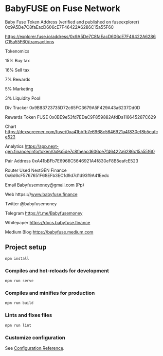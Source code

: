 # BabyFUSE on Fuse Network

Baby Fuse Token Address (verified and published on fuseexplorer) 
0x9A5De7C8faEacD606cE7F46422A6286C15a55F60 

https://explorer.fuse.io/address/0x9A5De7C8faEacD606cE7F46422A6286C15a55F60/transactions


Tokenomics

15% Buy tax

16% Sell tax

7% Rewards

5% Marketing

3% Liquidity Pool


Div Tracker 0x9B83723735D72c65FC3679A5F429A43a6237Dd0D

Rewards Token FUSE 0x0BE9e53fd7EDaC9F859882AfdDa116645287C629


Chart https://dexscreener.com/fuse/0xa41bbfb7e6968c5646921a4f830ef8b5eafce523

Analytics https://app.next-gen.finance/info/token/0x9a5de7c8faeacd606ce7f46422a6286c15a55f60


Pair Address 0xA41bBFb7E6968C5646921A4f830eF8B5eafcE523

Router Used NextGEN Finance 0x6d6cF5767651F68EFb3EC1d9d7d1d93f9A41Eedc



Email Babyfusemoney@gmail.com (Pp)

Web https:://www.babyfuse.finance

Twitter @babyfusemoney

Telegram https://t.me/Babyfusemoney

Whitepaper https://docs.babyfuse.finance

Medium Blog https://babyfuse.medium.com







## Project setup
```
npm install
```

### Compiles and hot-reloads for development
```
npm run serve
```

### Compiles and minifies for production
```
npm run build
```

### Lints and fixes files
```
npm run lint
```

### Customize configuration
See [Configuration Reference](https://cli.vuejs.org/config/).
